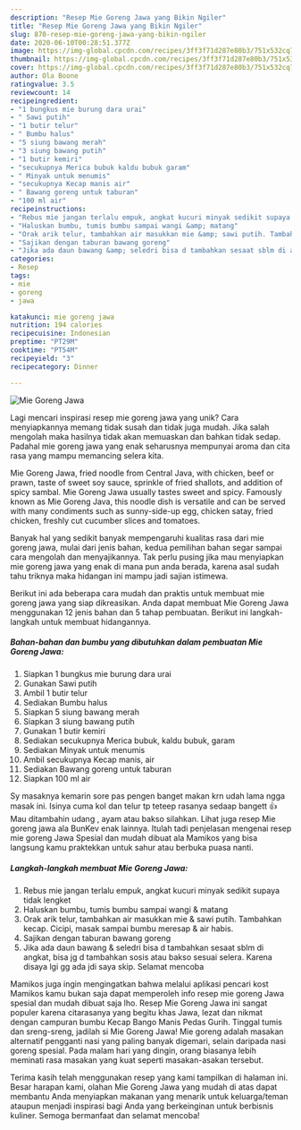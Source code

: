 ```yaml
---
description: "Resep Mie Goreng Jawa yang Bikin Ngiler"
title: "Resep Mie Goreng Jawa yang Bikin Ngiler"
slug: 870-resep-mie-goreng-jawa-yang-bikin-ngiler
date: 2020-06-10T00:28:51.377Z
image: https://img-global.cpcdn.com/recipes/3ff3f71d287e80b3/751x532cq70/mie-goreng-jawa-foto-resep-utama.jpg
thumbnail: https://img-global.cpcdn.com/recipes/3ff3f71d287e80b3/751x532cq70/mie-goreng-jawa-foto-resep-utama.jpg
cover: https://img-global.cpcdn.com/recipes/3ff3f71d287e80b3/751x532cq70/mie-goreng-jawa-foto-resep-utama.jpg
author: Ola Boone
ratingvalue: 3.5
reviewcount: 14
recipeingredient:
- "1 bungkus mie burung dara urai"
- " Sawi putih"
- "1 butir telur"
- " Bumbu halus"
- "5 siung bawang merah"
- "3 siung bawang putih"
- "1 butir kemiri"
- "secukupnya Merica bubuk kaldu bubuk garam"
- " Minyak untuk menumis"
- "secukupnya Kecap manis air"
- " Bawang goreng untuk taburan"
- "100 ml air"
recipeinstructions:
- "Rebus mie jangan terlalu empuk, angkat kucuri minyak sedikit supaya tidak lengket"
- "Haluskan bumbu, tumis bumbu sampai wangi &amp; matang"
- "Orak arik telur, tambahkan air masukkan mie &amp; sawi putih. Tambahkan kecap. Cicipi, masak sampai bumbu meresap &amp; air habis."
- "Sajikan dengan taburan bawang goreng"
- "Jika ada daun bawang &amp; seledri bisa d tambahkan sesaat sblm di angkat, bisa jg d tambahkan sosis atau bakso sesuai selera. Karena disaya lgi gg ada jdi saya skip. Selamat mencoba"
categories:
- Resep
tags:
- mie
- goreng
- jawa

katakunci: mie goreng jawa 
nutrition: 194 calories
recipecuisine: Indonesian
preptime: "PT29M"
cooktime: "PT54M"
recipeyield: "3"
recipecategory: Dinner

---
```



![Mie Goreng Jawa](https://img-global.cpcdn.com/recipes/3ff3f71d287e80b3/751x532cq70/mie-goreng-jawa-foto-resep-utama.jpg)

Lagi mencari inspirasi resep mie goreng jawa yang unik? Cara menyiapkannya memang tidak susah dan tidak juga mudah. Jika salah mengolah maka hasilnya tidak akan memuaskan dan bahkan tidak sedap. Padahal mie goreng jawa yang enak seharusnya mempunyai aroma dan cita rasa yang mampu memancing selera kita.

Mie Goreng Jawa, fried noodle from Central Java, with chicken, beef or prawn, taste of sweet soy sauce, sprinkle of fried shallots, and addition of spicy sambal. Mie Goreng Jawa usually tastes sweet and spicy. Famously known as Mie Goreng Java, this noodle dish is versatile and can be served with many condiments such as sunny-side-up egg, chicken satay, fried chicken, freshly cut cucumber slices and tomatoes.

Banyak hal yang sedikit banyak mempengaruhi kualitas rasa dari mie goreng jawa, mulai dari jenis bahan, kedua pemilihan bahan segar sampai cara mengolah dan menyajikannya. Tak perlu pusing jika mau menyiapkan mie goreng jawa yang enak di mana pun anda berada, karena asal sudah tahu triknya maka hidangan ini mampu jadi sajian istimewa.


Berikut ini ada beberapa cara mudah dan praktis untuk membuat mie goreng jawa yang siap dikreasikan. Anda dapat membuat Mie Goreng Jawa menggunakan 12 jenis bahan dan 5 tahap pembuatan. Berikut ini langkah-langkah untuk membuat hidangannya.

<!--inarticleads1-->

##### Bahan-bahan dan bumbu yang dibutuhkan dalam pembuatan Mie Goreng Jawa:

1. Siapkan 1 bungkus mie burung dara urai
1. Gunakan  Sawi putih
1. Ambil 1 butir telur
1. Sediakan  Bumbu halus
1. Siapkan 5 siung bawang merah
1. Siapkan 3 siung bawang putih
1. Gunakan 1 butir kemiri
1. Sediakan secukupnya Merica bubuk, kaldu bubuk, garam
1. Sediakan  Minyak untuk menumis
1. Ambil secukupnya Kecap manis, air
1. Sediakan  Bawang goreng untuk taburan
1. Siapkan 100 ml air


Sy masaknya kemarin sore pas pengen banget makan krn udah lama ngga masak ini. Isinya cuma kol dan telur tp teteep rasanya sedaap bangett 👍 Mau ditambahin udang , ayam atau bakso silahkan. Lihat juga resep Mie goreng jawa ala BunKev enak lainnya. Itulah tadi penjelasan mengenai resep mie goreng Jawa Spesial dan mudah dibuat ala Mamikos yang bisa langsung kamu praktekkan untuk sahur atau berbuka puasa nanti. 

<!--inarticleads2-->

##### Langkah-langkah membuat Mie Goreng Jawa:

1. Rebus mie jangan terlalu empuk, angkat kucuri minyak sedikit supaya tidak lengket
1. Haluskan bumbu, tumis bumbu sampai wangi &amp; matang
1. Orak arik telur, tambahkan air masukkan mie &amp; sawi putih. Tambahkan kecap. Cicipi, masak sampai bumbu meresap &amp; air habis.
1. Sajikan dengan taburan bawang goreng
1. Jika ada daun bawang &amp; seledri bisa d tambahkan sesaat sblm di angkat, bisa jg d tambahkan sosis atau bakso sesuai selera. Karena disaya lgi gg ada jdi saya skip. Selamat mencoba


Mamikos juga ingin mengingatkan bahwa melalui aplikasi pencari kost Mamikos kamu bukan saja dapat memperoleh info resep mie goreng Jawa spesial dan mudah dibuat saja lho. Resep Mie Goreng Jawa ini sangat populer karena citarasanya yang begitu khas Jawa, lezat dan nikmat dengan campuran bumbu Kecap Bango Manis Pedas Gurih. Tinggal tumis dan sreng-sreng, jadilah si Mie Goreng Jawa! Mie goreng adalah masakan alternatif pengganti nasi yang paling banyak digemari, selain daripada nasi goreng spesial. Pada malam hari yang dingin, orang biasanya lebih meminati rasa masakan yang kuat seperti masakan-asakan tersebut. 

Terima kasih telah menggunakan resep yang kami tampilkan di halaman ini. Besar harapan kami, olahan Mie Goreng Jawa yang mudah di atas dapat membantu Anda menyiapkan makanan yang menarik untuk keluarga/teman ataupun menjadi inspirasi bagi Anda yang berkeinginan untuk berbisnis kuliner. Semoga bermanfaat dan selamat mencoba!
